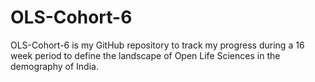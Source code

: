 # OLS-Cohort-6
OLS-Cohort-6 is my GitHub repository to track my progress during a 16 week period to define the landscape of Open Life Sciences in the demography of India.
